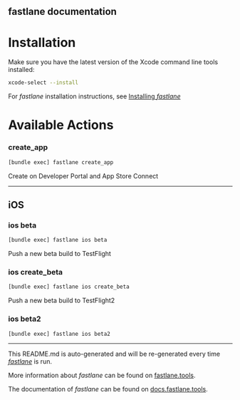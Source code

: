 fastlane documentation
----

# Installation

Make sure you have the latest version of the Xcode command line tools installed:

```sh
xcode-select --install
```

For _fastlane_ installation instructions, see [Installing _fastlane_](https://docs.fastlane.tools/#installing-fastlane)

# Available Actions

### create_app

```sh
[bundle exec] fastlane create_app
```

Create on Developer Portal and App Store Connect

----


## iOS

### ios beta

```sh
[bundle exec] fastlane ios beta
```

Push a new beta build to TestFlight

### ios create_beta

```sh
[bundle exec] fastlane ios create_beta
```

Push a new beta build to TestFlight2

### ios beta2

```sh
[bundle exec] fastlane ios beta2
```



----

This README.md is auto-generated and will be re-generated every time [_fastlane_](https://fastlane.tools) is run.

More information about _fastlane_ can be found on [fastlane.tools](https://fastlane.tools).

The documentation of _fastlane_ can be found on [docs.fastlane.tools](https://docs.fastlane.tools).
